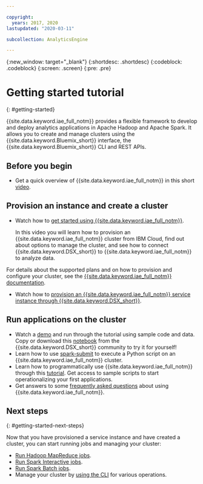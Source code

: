 ```yaml
---

copyright:
  years: 2017, 2020
lastupdated: "2020-03-11"

subcollection: AnalyticsEngine

---
```


{:new_window: target="_blank"}
{:shortdesc: .shortdesc}
{:codeblock: .codeblock}
{:screen: .screen}
{:pre: .pre}

# Getting started tutorial
{: #getting-started}

{{site.data.keyword.iae_full_notm}} provides a flexible framework to develop and deploy analytics applications in Apache Hadoop and Apache Spark. It allows you to create and manage clusters using the {{site.data.keyword.Bluemix_short}} interface, the {{site.data.keyword.Bluemix_short}} CLI and REST APIs.

## Before you begin

* Get a quick overview of {{site.data.keyword.iae_full_notm}} in this short [video](https://developer.ibm.com/clouddataservices/docs/analytics-engine/).

## Provision an instance and create a cluster
* Watch how to [get started using {{site.data.keyword.iae_full_notm}}](https://developer.ibm.com/clouddataservices/docs/analytics-engine/get-started/).

  In this video you will learn how to provision an {{site.data.keyword.iae_full_notm}} cluster from IBM Cloud, find out about options to manage the cluster, and see how to connect {{site.data.keyword.DSX_short}} to {{site.data.keyword.iae_full_notm}} to analyze data.

 For details about the supported plans and on how to provision and configure your cluster, see the [{{site.data.keyword.iae_full_notm}} documentation](/docs/AnalyticsEngine?topic=AnalyticsEngine-provisioning-IAE).

* Watch how to [provision an {{site.data.keyword.iae_full_notm}} service instance through {{site.data.keyword.DSX_short}}](https://developer.ibm.com/clouddataservices/docs/analytics-engine/get-started/#provision).

## Run applications on the cluster

* Watch a [demo](https://developer.ibm.com/clouddataservices/docs/analytics-engine/get-started/#spark-notebook) and run through the tutorial using sample code and data. Copy or download this [notebook](https://dataplatform.cloud.ibm.com/exchange/public/entry/view/e2e70feb00a65760eb1bd683da285364) from the {{site.data.keyword.DSX_short}} community to try it for yourself!
* Learn how to use [spark-submit](https://developer.ibm.com/clouddataservices/docs/analytics-engine/get-started/#spark-submit) to execute a Python script on an {{site.data.keyword.iae_full_notm}} cluster.
* Learn how to programmatically use {{site.data.keyword.iae_full_notm}} through this [tutorial](https://github.com/IBM-Cloud/IBM-Analytics-Engine). Get access to sample scripts to start operationalizing your first applications.
* Get answers to some [frequently asked questions](/docs/AnalyticsEngine?topic=AnalyticsEngine-general-faqs) about using {{site.data.keyword.iae_full_notm}}.

## Next steps
{: #getting-started-next-steps}

Now that you have provisioned a service instance and have created a cluster, you can start running jobs and managing your cluster:

- [Run Hadoop MapReduce jobs](/docs/AnalyticsEngine?topic=AnalyticsEngine-run-hadoop-jobs).
- [Run Spark Interactive jobs](/docs/AnalyticsEngine?topic=AnalyticsEngine-spark-interactive).
- [Run Spark Batch jobs](/docs/AnalyticsEngine?topic=AnalyticsEngine-livy-api).
- Manage your cluster by [using the CLI](/docs/cli?topic=analytics-engine-cli-plugin-CLI_analytics_engine#CLI_analytics_engine) for various operations.
